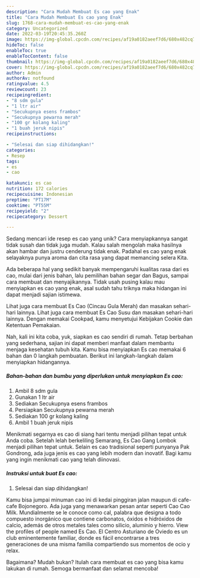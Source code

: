 ```yaml
---
description: "Cara Mudah Membuat Es cao yang Enak"
title: "Cara Mudah Membuat Es cao yang Enak"
slug: 1768-cara-mudah-membuat-es-cao-yang-enak
category: Uncategorized
date: 2022-03-19T20:45:35.260Z
image: https://img-global.cpcdn.com/recipes/af19a0182aeef7d6/680x482cq70/es-cao-foto-resep-utama.jpg
hideToc: false
enableToc: true
enableTocContent: false
thumbnail: https://img-global.cpcdn.com/recipes/af19a0182aeef7d6/680x482cq70/es-cao-foto-resep-utama.jpg
cover: https://img-global.cpcdn.com/recipes/af19a0182aeef7d6/680x482cq70/es-cao-foto-resep-utama.jpg
author: Admin
authorAv: notfound
ratingvalue: 4.5
reviewcount: 23
recipeingredient:
- "8 sdm gula"
- "1 ltr air"
- "Secukupnya esens frambos"
- "Secukupnya pewarna merah"
- "100 gr kolang kaling"
- "1 buah jeruk nipis"
recipeinstructions:

- "Selesai dan siap dihidangkan!"
categories:
- Resep
tags:
- es
- cao

katakunci: es cao 
nutrition: 172 calories
recipecuisine: Indonesian
preptime: "PT17M"
cooktime: "PT55M"
recipeyield: "2"
recipecategory: Dessert

---
```





Sedang mencari ide resep es cao yang unik? Cara menyiapkannya sangat tidak susah dan tidak juga mudah. Kalau salah mengolah maka hasilnya akan hambar dan justru cenderung tidak enak. Padahal es cao yang enak selayaknya punya aroma dan cita rasa yang dapat memancing selera Kita.





Ada beberapa hal yang sedikit banyak mempengaruhi kualitas rasa dari es cao, mulai dari jenis bahan, lalu pemilihan bahan segar dan Bagus, sampai cara membuat dan menyajikannya. Tidak usah pusing kalau mau menyiapkan es cao yang enak,      asal sudah tahu triknya maka hidangan ini dapat menjadi sajian istimewa.














Lihat juga cara membuat Es Cao (Cincau Gula Merah) dan masakan sehari-hari lainnya. Lihat juga cara membuat Es Cao Susu dan masakan sehari-hari lainnya. Dengan memakai Cookpad, kamu menyetujui Kebijakan Cookie dan Ketentuan Pemakaian.






Nah, kali ini kita coba, yuk, siapkan es cao sendiri di rumah. Tetap berbahan yang sederhana, sajian ini dapat memberi manfaat dalam membantu menjaga kesehatan tubuh kita. Kamu bisa menyiapkan Es cao memakai 6 bahan dan 0 langkah pembuatan. Berikut ini langkah-langkah dalam menyiapkan hidangannya.

<!--inarticleads1-->

##### Bahan-bahan dan bumbu yang diperlukan untuk menyiapkan Es cao:

1. Ambil 8 sdm gula
1. Gunakan 1 ltr air
1. Sediakan Secukupnya esens frambos
1. Persiapkan Secukupnya pewarna merah
1. Sediakan 100 gr kolang kaling
1. Ambil 1 buah jeruk nipis


Menikmati segarnya es cao di siang hari tentu menjadi pilihan tepat untuk Anda coba. Setelah lelah berkeliling Semarang, Es Cao Gang Lombok menjadi pilihan tepat untuk. Selain es cao tradisional seperti punyanya Pak Gondrong, ada juga jenis es cao yang lebih modern dan inovatif. Bagi kamu yang ingin menikmati cao yang telah diinovasi. 

<!--inarticleads2-->

##### Instruksi untuk buat Es cao:


1. Selesai dan siap dihidangkan!

Kamu bisa jumpai minuman cao ini di kedai pinggiran jalan maupun di cafe-cafe Bojonegoro. Ada juga yang menawarkan pesan antar seperti Cao Cao Milk. Mundialmente se le conoce como cal, palabra que designa a todo compuesto inorgánico que contiene carbonatos, óxidos e hidróxidos de calcio, además de otros metales tales como silicio, aluminio y hierro. View the profiles of people named Es Cao. El Centro Asturiano de Oviedo es un club eminentemente familiar, donde es fácil encontrarse a tres generaciones de una misma familia compartiendo sus momentos de ocio y relax. 

Bagaimana? Mudah bukan? Itulah cara membuat es cao yang bisa kamu lakukan di rumah. Semoga bermanfaat dan selamat mencoba!
